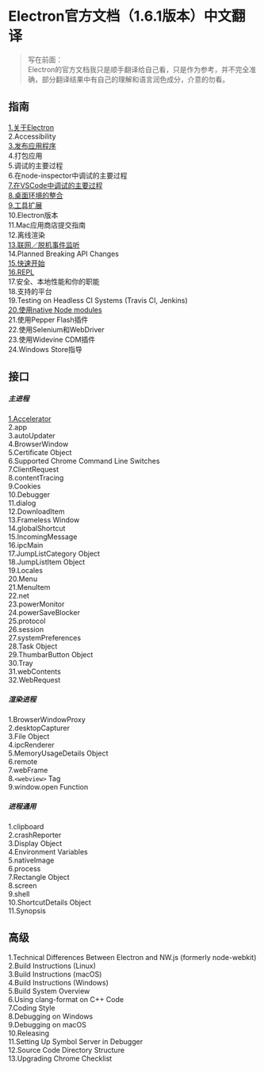 # Electron官方文档（1.6.1版本）中文翻译

> 写在前面：  
> Electron的官方文档我只是顺手翻译给自己看，只是作为参考，并不完全准确，部分翻译结果中有自己的理解和语言润色成分，介意的勿看。

## 指南

[1.关于Electron](chapter1/section1.html)  
2.Accessibility  
[3.发布应用程序](chapter1/sectio31.html)  
4.打包应用  
5.调试的主要过程  
6.在node-inspector中调试的主要过程  
[7.在VSCode中调试的主要过程](chapter1/section7.html)  
[8.桌面环境的整合](chapter1/section8.html)  
[9.工具扩展](chapter1/section9.html)  
10.Electron版本  
11.Mac应用商店提交指南  
12.离线渲染  
[13.联网／脱机事件监听](chapter1/section13.html)  
14.Planned Breaking API Changes  
[15.快速开始](chapter1/section15.html)  
[16.REPL](chapter1/section16.html)  
17.安全、本地性能和你的职能  
18.支持的平台  
19.Testing on Headless CI Systems \(Travis CI, Jenkins\)  
[20.使用native Node modules](chapter1/section20.html)  
21.使用Pepper Flash插件  
22.使用Selenium和WebDriver  
23.使用Widevine CDM插件  
24.Windows Store指导

## 接口

##### 主进程

[1.Accelerator](chapter2/chapter1/section1.html)  
2.app  
3.autoUpdater  
4.BrowserWindow  
5.Certificate Object  
6.Supported Chrome Command Line Switches  
7.ClientRequest  
8.contentTracing  
9.Cookies  
10.Debugger  
11.dialog  
12.DownloadItem  
13.Frameless Window  
14.globalShortcut  
15.IncomingMessage  
16.ipcMain  
17.JumpListCategory Object  
18.JumpListItem Object  
19.Locales  
20.Menu  
21.MenuItem  
22.net  
23.powerMonitor  
24.powerSaveBlocker  
25.protocol  
26.session  
27.systemPreferences  
28.Task Object  
29.ThumbarButton Object  
30.Tray  
31.webContents  
32.WebRequest

##### 渲染进程

1.BrowserWindowProxy  
2.desktopCapturer  
3.File Object  
4.ipcRenderer  
5.MemoryUsageDetails Object  
6.remote  
7.webFrame  
8.`<webview>` Tag  
9.window.open Function

##### 进程通用

1.clipboard  
2.crashReporter  
3.Display Object  
4.Environment Variables  
5.nativeImage  
6.process  
7.Rectangle Object  
8.screen  
9.shell  
10.ShortcutDetails Object  
11.Synopsis

## 高级

1.Technical Differences Between Electron and NW.js \(formerly node-webkit\)  
2.Build Instructions \(Linux\)  
3.Build Instructions \(macOS\)  
4.Build Instructions \(Windows\)  
5.Build System Overview  
6.Using clang-format on C++ Code  
7.Coding Style  
8.Debugging on Windows  
9.Debugging on macOS  
10.Releasing  
11.Setting Up Symbol Server in Debugger  
12.Source Code Directory Structure  
13.Upgrading Chrome Checklist

